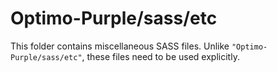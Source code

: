# Optimo-Purple/sass/etc

This folder contains miscellaneous SASS files. Unlike `"Optimo-Purple/sass/etc"`, these files
need to be used explicitly.
